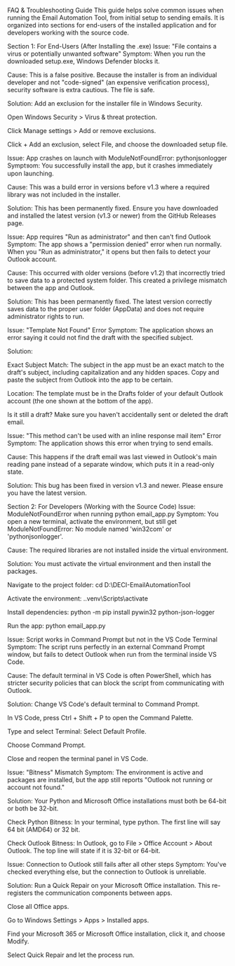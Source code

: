 FAQ & Troubleshooting Guide
This guide helps solve common issues when running the Email Automation Tool, from initial setup to sending emails. It is organized into sections for end-users of the installed application and for developers working with the source code.

Section 1: For End-Users (After Installing the .exe)
Issue: "File contains a virus or potentially unwanted software"
Symptom: When you run the downloaded setup.exe, Windows Defender blocks it.

Cause: This is a false positive. Because the installer is from an individual developer and not "code-signed" (an expensive verification process), security software is extra cautious. The file is safe.

Solution: Add an exclusion for the installer file in Windows Security.

Open Windows Security > Virus & threat protection.

Click Manage settings > Add or remove exclusions.

Click + Add an exclusion, select File, and choose the downloaded setup file.

Issue: App crashes on launch with ModuleNotFoundError: pythonjsonlogger
Symptซom: You successfully install the app, but it crashes immediately upon launching.

Cause: This was a build error in versions before v1.3 where a required library was not included in the installer.

Solution: This has been permanently fixed. Ensure you have downloaded and installed the latest version (v1.3 or newer) from the GitHub Releases page.

Issue: App requires "Run as administrator" and then can't find Outlook
Symptom: The app shows a "permission denied" error when run normally. When you "Run as administrator," it opens but then fails to detect your Outlook account.

Cause: This occurred with older versions (before v1.2) that incorrectly tried to save data to a protected system folder. This created a privilege mismatch between the app and Outlook.

Solution: This has been permanently fixed. The latest version correctly saves data to the proper user folder (AppData) and does not require administrator rights to run.

Issue: "Template Not Found" Error
Symptom: The application shows an error saying it could not find the draft with the specified subject.

Solution:

Exact Subject Match: The subject in the app must be an exact match to the draft's subject, including capitalization and any hidden spaces. Copy and paste the subject from Outlook into the app to be certain.

Location: The template must be in the Drafts folder of your default Outlook account (the one shown at the bottom of the app).

Is it still a draft? Make sure you haven't accidentally sent or deleted the draft email.

Issue: "This method can't be used with an inline response mail item" Error
Symptom: The application shows this error when trying to send emails.

Cause: This happens if the draft email was last viewed in Outlook's main reading pane instead of a separate window, which puts it in a read-only state.

Solution: This bug has been fixed in version v1.3 and newer. Please ensure you have the latest version.

Section 2: For Developers (Working with the Source Code)
Issue: ModuleNotFoundError when running python email_app.py
Symptom: You open a new terminal, activate the environment, but still get ModuleNotFoundError: No module named 'win32com' or 'pythonjsonlogger'.

Cause: The required libraries are not installed inside the virtual environment.

Solution: You must activate the virtual environment and then install the packages.

Navigate to the project folder: cd D:\DECI-EmailAutomationTool

Activate the environment: .\.venv\Scripts\activate

Install dependencies: python -m pip install pywin32 python-json-logger

Run the app: python email_app.py

Issue: Script works in Command Prompt but not in the VS Code Terminal
Symptom: The script runs perfectly in an external Command Prompt window, but fails to detect Outlook when run from the terminal inside VS Code.

Cause: The default terminal in VS Code is often PowerShell, which has stricter security policies that can block the script from communicating with Outlook.

Solution: Change VS Code's default terminal to Command Prompt.

In VS Code, press Ctrl + Shift + P to open the Command Palette.

Type and select Terminal: Select Default Profile.

Choose Command Prompt.

Close and reopen the terminal panel in VS Code.

Issue: "Bitness" Mismatch
Symptom: The environment is active and packages are installed, but the app still reports "Outlook not running or account not found."

Solution: Your Python and Microsoft Office installations must both be 64-bit or both be 32-bit.

Check Python Bitness: In your terminal, type python. The first line will say 64 bit (AMD64) or 32 bit.

Check Outlook Bitness: In Outlook, go to File > Office Account > About Outlook. The top line will state if it is 32-bit or 64-bit.

Issue: Connection to Outlook still fails after all other steps
Symptom: You've checked everything else, but the connection to Outlook is unreliable.

Solution: Run a Quick Repair on your Microsoft Office installation. This re-registers the communication components between apps.

Close all Office apps.

Go to Windows Settings > Apps > Installed apps.

Find your Microsoft 365 or Microsoft Office installation, click it, and choose Modify.

Select Quick Repair and let the process run.